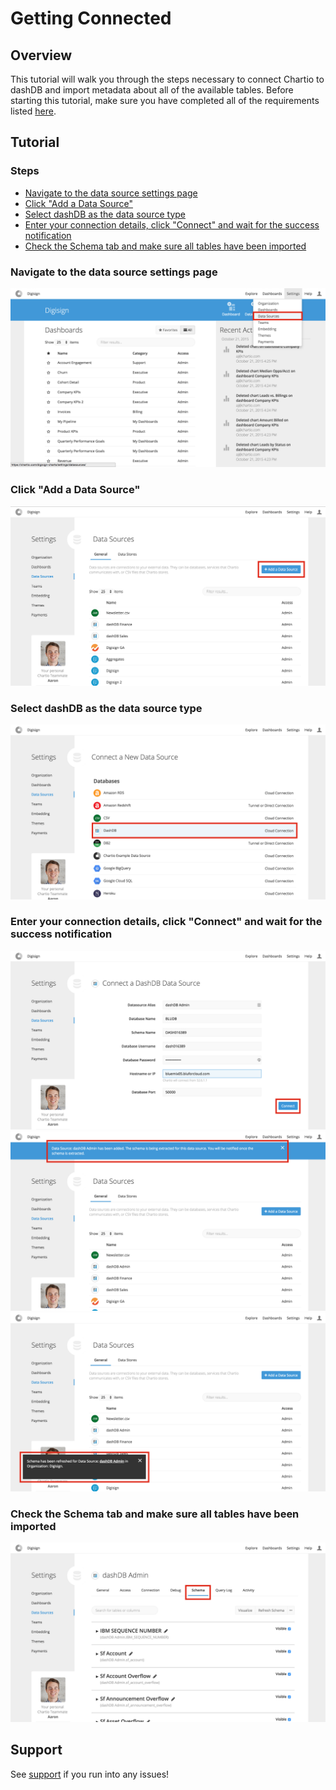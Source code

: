 # Getting Connected


## Overview
This tutorial will walk you through the steps necessary to connect Chartio to dashDB and import
metadata about all of the available tables. Before starting this tutorial, make sure you have
completed all of the requirements listed [here](../README.md#requirements).


## Tutorial

### Steps
- [Navigate to the data source settings page](#navigate-to-the-data-source-settings-page)
- [Click "Add a Data Source"](#click-add-a-data-source)
- [Select dashDB as the data source type](#select-dashdb-as-the-data-source-type)
- [Enter your connection details, click "Connect" and wait for the success notification](#enter-your-connection-details-click-connect-and-wait-for-the-success-notification)
- [Check the Schema tab and make sure all tables have been imported](#check-the-schema-tab-and-make-sure-all-tables-have-been-imported)

### Navigate to the data source settings page
![Navigate to the data source settings page](./img/00-settings-dropdown.png)

### Click "Add a Data Source"
![Click "Add a Data Source"](./img/01-settings.png)

### Select dashDB as the data source type
![Select dashDB as the data source type](./img/02-new-data-source.png)

### Enter your connection details, click "Connect" and wait for the success notification
![Enter your connection details](./img/03-connection-details.png)
![Click "Connect"](./img/04-connect.png)
![Wait for the success notification](./img/05-success-notification.png)

### Check the Schema tab and make sure all tables have been imported
![Wait for success notification and check the Schema tab](./img/06-schema.png)


## Support
See [support](../support/README.md) if you run into any issues!

